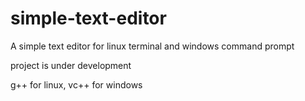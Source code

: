 # simple-text-editor
A simple text editor for linux terminal and windows command prompt

project is under development

g++ for linux,
vc++ for windows
